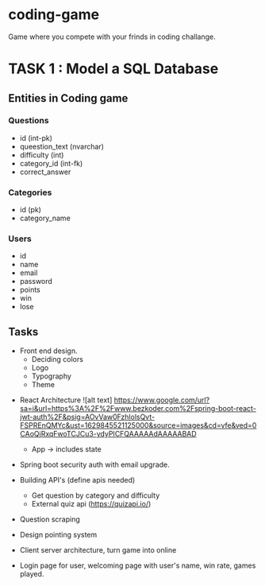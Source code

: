 # coding-game

Game where you compete with your frinds in coding challange.

# TASK 1 : Model a SQL Database

## Entities in Coding game

### Questions

- id (int-pk)
- queestion_text (nvarchar)
- difficulty (int)
- category_id (int-fk)
- correct_answer

### Categories

- id (pk)
- category_name

### Users

- id
- name
- email
- password
- points
- win
- lose

## Tasks

- Front end design.
  - Deciding colors
  - Logo
  * Typography
  * Theme

* React Architecture
  ![alt text] https://www.google.com/url?sa=i&url=https%3A%2F%2Fwww.bezkoder.com%2Fspring-boot-react-jwt-auth%2F&psig=AOvVaw0FzhlolsQvt-FSPREnQMYc&ust=1629845521125000&source=images&cd=vfe&ved=0CAoQjRxqFwoTCJCu3-ydyPICFQAAAAAdAAAAABAD

  - App -> includes state

* Spring boot security auth with email upgrade.

* Building API's (define apis needed)

  - Get question by category and difficulty
  - External quiz api (https://quizapi.io/)

* Question scraping

* Design pointing system

* Client server architecture, turn game into online

* Login page for user, welcoming page with user's name, win rate, games played.
